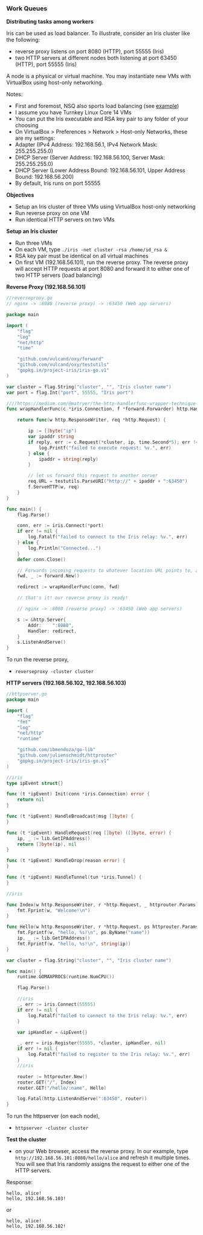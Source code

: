 <script>
  (function(i,s,o,g,r,a,m){i['GoogleAnalyticsObject']=r;i[r]=i[r]||function(){
  (i[r].q=i[r].q||[]).push(arguments)},i[r].l=1*new Date();a=s.createElement(o),
  m=s.getElementsByTagName(o)[0];a.async=1;a.src=g;m.parentNode.insertBefore(a,m)
  })(window,document,'script','//www.google-analytics.com/analytics.js','ga');

  ga('create', 'UA-71257746-1', 'auto');
  ga('send', 'pageview');

</script>

### Work Queues

**Distributing tasks among workers**

Iris can be used as load balancer. To illustrate, consider an Iris cluster like the following:

- reverse proxy listens on port 8080 (HTTP), port 55555 (Iris)
- two HTTP servers at different nodes both listening at port 63450 (HTTP), port 55555 (Iris)

A node is a physical or virtual machine. You may instantiate new VMs with VirtualBox using host-only networking.

Notes:

- First and foremost, NSQ also sports load balancing (see <a href="mq.html#nsqbalancing">example</a>)
- I assume you have Turnkey Linux Core 14 VMs
- You can put the Iris executable and RSA key pair to any folder of your choosing
- On VirtualBox > Preferences > Network > Host-only Networks, these are my settings:
- Adapter (IPv4 Address: 192.168.56.1, IPv4 Network Mask: 255.255.255.0)
- DHCP Server (Server Address: 192.168.56.100, Server Mask: 255.255.255.0)
- DHCP Server (Lower Address Bound: 192.168.56.101, Upper Address Bound: 192.168.56.200)
- By default, Iris runs on port 55555


**Objectives**

- Setup an Iris cluster of three VMs using VirtualBox host-only networking
- Run reverse proxy on one VM
- Run identical HTTP servers on two VMs

**Setup an Iris cluster**

- Run three VMs
- On each VM, type ```./iris -net cluster -rsa /home/id_rsa &```
- RSA key pair must be identical on all virtual machines
- On first VM (192.168.56.101), run the reverse proxy. The reverse proxy will accept HTTP requests at port 8080 and forward it to either one of two HTTP servers (load balancing)

**Reverse Proxy (192.168.56.101)**

```go
//reverseproxy.go
// nginx -> :8080 (reverse proxy) -> :63450 (Web app servers)

package main

import (
	"flag"
	"log"
	"net/http"
	"time"

	"github.com/vulcand/oxy/forward"
	"github.com/vulcand/oxy/testutils"
	"gopkg.in/project-iris/iris-go.v1"
)

var cluster = flag.String("cluster", "", "Iris cluster name")
var port = flag.Int("port", 55555, "Iris port")

////https://medium.com/@matryer/the-http-handlerfunc-wrapper-technique-in-golang-c60bf76e6124
func wrapHandlerFunc(c *iris.Connection, f *forward.Forwarder) http.HandlerFunc {

	return func(w http.ResponseWriter, req *http.Request) {

		ip := []byte("ip")
		var ipaddr string
		if reply, err := c.Request(*cluster, ip, time.Second*5); err != nil {
			log.Printf("failed to execute request: %v.", err)
		} else {
			ipaddr = string(reply)
		}

		// let us forward this request to another server
		req.URL = testutils.ParseURI("http://" + ipaddr + ":63450")
		f.ServeHTTP(w, req)
	}
}

func main() {
	flag.Parse()

	conn, err := iris.Connect(*port)
	if err != nil {
		log.Fatalf("failed to connect to the Iris relay: %v.", err)
	} else {
		log.Println("Connected...")
	}
	defer conn.Close()

	// Forwards incoming requests to whatever location URL points to, adds proper forwarding headers
	fwd, _ := forward.New()

	redirect := wrapHandlerFunc(conn, fwd)

	// that's it! our reverse proxy is ready!

	// nginx -> :8080 (reverse proxy) -> :63450 (Web app servers)

	s := &http.Server{
		Addr:    ":8080",
		Handler: redirect,
	}
	s.ListenAndServe()
}
```

To run the reverse proxy,

- ```reverseproxy -cluster cluster```

**HTTP servers (192.168.56.102, 192.168.56.103)**

```go
//httpserver.go
package main

import (
	"flag"
	"fmt"
	"log"
	"net/http"
	"runtime"

	"github.com/ibmendoza/go-lib"
	"github.com/julienschmidt/httprouter"
	"gopkg.in/project-iris/iris-go.v1"
)

//iris
type ipEvent struct{}

func (t *ipEvent) Init(conn *iris.Connection) error {
	return nil
}

func (t *ipEvent) HandleBroadcast(msg []byte) {
}

func (t *ipEvent) HandleRequest(req []byte) ([]byte, error) {
	ip, _ := lib.GetIPAddress()
	return []byte(ip), nil
}

func (t *ipEvent) HandleDrop(reason error) {
}

func (t *ipEvent) HandleTunnel(tun *iris.Tunnel) {
}

//iris

func Index(w http.ResponseWriter, r *http.Request, _ httprouter.Params) {
	fmt.Fprint(w, "Welcome!\n")
}

func Hello(w http.ResponseWriter, r *http.Request, ps httprouter.Params) {
	fmt.Fprintf(w, "hello, %s!\n", ps.ByName("name"))
	ip, _ := lib.GetIPAddress()
	fmt.Fprintf(w, "hello, %s!\n", string(ip))
}

var cluster = flag.String("cluster", "", "Iris cluster name")

func main() {
	runtime.GOMAXPROCS(runtime.NumCPU())

	flag.Parse()

	//iris
	_, err := iris.Connect(55555)
	if err != nil {
		log.Fatalf("failed to connect to the Iris relay: %v.", err)
	}

	var ipHandler = &ipEvent{}

	_, err = iris.Register(55555, *cluster, ipHandler, nil)
	if err != nil {
		log.Fatalf("failed to register to the Iris relay: %v.", err)
	}
	//iris

	router := httprouter.New()
	router.GET("/", Index)
	router.GET("/hello/:name", Hello)

	log.Fatal(http.ListenAndServe(":63450", router))
}
```
To run the httpserver (on each node),

- ```httpserver -cluster cluster```

**Test the cluster**

- on your Web browser, access the reverse proxy. In our example, type ```http://192.168.56.101:8080/hello/alice``` and refresh it multiple times. You will see that Iris randomly assigns the request to either one of the HTTP servers.

Response:

```
hello, alice!
hello, 192.168.56.103!
```

or 

```
hello, alice!
hello, 192.168.56.102!
```
